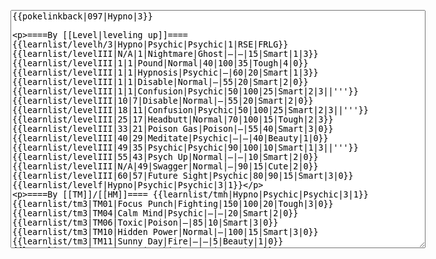 </p><textarea readonly="" accesskey="," id="wpTextbox1" cols="80" rows="25" style="" class="mw-editfont-monospace" lang="en" dir="ltr" name="wpTextbox1">{{pokelinkback|097|Hypno|3}}

====By [[Level|leveling up]]====
{{learnlist/levelh/3|Hypno|Psychic|Psychic|1|RSE|FRLG}}
{{learnlist/levelIII|N/A|1|Nightmare|Ghost|—|—|15|Smart|1|3}}
{{learnlist/levelIII|1|1|Pound|Normal|40|100|35|Tough|4|0}}
{{learnlist/levelIII|1|1|Hypnosis|Psychic|—|60|20|Smart|1|3}}
{{learnlist/levelIII|1|1|Disable|Normal|—|55|20|Smart|2|0}}
{{learnlist/levelIII|1|1|Confusion|Psychic|50|100|25|Smart|2|3||'''}}
{{learnlist/levelIII|10|7|Disable|Normal|—|55|20|Smart|2|0}}
{{learnlist/levelIII|18|11|Confusion|Psychic|50|100|25|Smart|2|3||'''}}
{{learnlist/levelIII|25|17|Headbutt|Normal|70|100|15|Tough|2|3}}
{{learnlist/levelIII|33|21|Poison Gas|Poison|—|55|40|Smart|3|0}}
{{learnlist/levelIII|40|29|Meditate|Psychic|—|—|40|Beauty|1|0}}
{{learnlist/levelIII|49|35|Psychic|Psychic|90|100|10|Smart|1|3||'''}}
{{learnlist/levelIII|55|43|Psych Up|Normal|—|—|10|Smart|2|0}}
{{learnlist/levelIII|N/A|49|Swagger|Normal|—|90|15|Cute|2|0}}
{{learnlist/levelIII|60|57|Future Sight|Psychic|80|90|15|Smart|3|0}}
{{learnlist/levelf|Hypno|Psychic|Psychic|3|1}}

====By [[TM]]/[[HM]]====
{{learnlist/tmh|Hypno|Psychic|Psychic|3|1}}
{{learnlist/tm3|TM01|Focus Punch|Fighting|150|100|20|Tough|3|0}}
{{learnlist/tm3|TM04|Calm Mind|Psychic|—|—|20|Smart|2|0}}
{{learnlist/tm3|TM06|Toxic|Poison|—|85|10|Smart|3|0}}
{{learnlist/tm3|TM10|Hidden Power|Normal|—|100|15|Smart|3|0}}
{{learnlist/tm3|TM11|Sunny Day|Fire|—|—|5|Beauty|1|0}}
{{learnlist/tm3|TM12|Taunt|Dark|—|100|20|Smart|2|0}}
{{learnlist/tm3|TM15|Hyper Beam|Normal|150|90|5|Cool|4|4}}
{{learnlist/tm3|TM16|Light Screen|Psychic|—|—|30|Beauty|1|0}}
{{learnlist/tm3|TM17|Protect|Normal|—|—|10|Cute|1|0}}
{{learnlist/tm3|TM18|Rain Dance|Water|—|—|5|Tough|1|0}}
{{learnlist/tm3|TM20|Safeguard|Normal|—|—|25|Beauty|1|0}}
{{learnlist/tm3|TM21|Frustration|Normal|—|100|20|Cute|1|0}}
{{learnlist/tm3|TM27|Return|Normal|—|100|20|Cute|1|0}}
{{learnlist/tm3|TM29|Psychic|Psychic|90|100|10|Smart|1|3||'''}}
{{learnlist/tm3|TM30|Shadow Ball|Ghost|80|100|15|Smart|3|0}}
{{learnlist/tm3|TM31|Brick Break|Fighting|75|100|15|Cool|1|4}}
{{learnlist/tm3|TM32|Double Team|Normal|—|—|15|Cool|2|0}}
{{learnlist/tm3|TM33|Reflect|Psychic|—|—|20|Smart|1|0}}
{{learnlist/tm3|TM41|Torment|Dark|—|100|15|Tough|2|0}}
{{learnlist/tm3|TM42|Facade|Normal|70|100|20|Cute|2|0}}
{{learnlist/tm3|TM43|Secret Power|Normal|70|100|20|Smart|1|0}}
{{learnlist/tm3|TM44|Rest|Psychic|—|—|10|Cute|2|0}}
{{learnlist/tm3|TM45|Attract|Normal|—|100|15|Cute|2|0}}
{{learnlist/tm3|TM46|Thief|Dark|40|100|10|Tough|1|0}}
{{learnlist/tm3|TM48|Skill Swap|Psychic|—|—|10|Smart|1|0}}
{{learnlist/tm3|TM49|Snatch|Dark|—|—|10|Smart|2|1}}
{{learnlist/tm3|HM05|Flash|Normal|—|70|20|Beauty|3|0}}
{{learnlist/tmf|Hypno|Psychic|Psychic|3|1}}

====By {{pkmn|breeding}}====
{{learnlist/breedh|Hypno|Psychic|Psychic|3|1}}
{{learnlist/breed3|{{MSP/3|327|Spinda}}|Assist|Normal|—|—|20|Cute|1|0|*}}
{{learnlist/breed3|{{MSP/3|122|Mr. Mime}}|Barrier|Psychic|—|—|30|Cool|1|0}}
{{learnlist/breed3|{{MSP/3|107|Hitmonchan}}{{MSP/3|126|Magmar}}{{MSP/3|308|Medicham}}|Fire Punch|Fire|75|100|15|Beauty|4|0}}
{{learnlist/breed3|{{MSP/3|107|Hitmonchan}}{{MSP/3|308|Medicham}}|Ice Punch|Ice|75|100|15|Beauty|4|0}}
{{learnlist/breed3|{{MSP/3|064|Kadabra}}{{MSP/3|065|Alakazam}}{{MSP/3|122|Mr. Mime}}|Role Play|Psychic|—|—|10|Cute|1|0}}
{{learnlist/breed3|{{MSP/3|107|Hitmonchan}}{{MSP/3|125|Electabuzz}}{{MSP/3|308|Medicham}}|ThunderPunch|Electric|75|100|15|Cool|4|0}}
{{learnlist/breedf|Hypno|Psychic|Psychic|3|1}}

====By [[Move Tutor|tutoring]]====
{{learnlist/tutorh|Hypno|Psychic|Psychic|3|1}}
{{learnlist/tutor3|Body Slam|Normal|85|100|15|Tough|1|4|||yes|yes|yes}}
{{learnlist/tutor3|Counter|Fighting|—|100|20|Tough|2|0|||yes|yes|no}}
{{learnlist/tutor3|Double-Edge|Normal|120|100|15|Tough|6|0|||yes|yes|yes}}
{{learnlist/tutor3|Dream Eater|Psychic|100|100|15|Smart|2|2||'''|yes|yes|yes}}
{{learnlist/tutor3|DynamicPunch|Fighting|100|50|5|Cool|2|1|||no|yes|no}}
{{learnlist/tutor3|Endure|Normal|—|—|10|Tough|2|0|||no|yes|no}}
{{learnlist/tutor3|Fire Punch|Fire|75|100|15|Beauty|4|0|||no|yes|no}}
{{learnlist/tutor3|Ice Punch|Ice|75|100|15|Beauty|4|0|||no|yes|no}}
{{learnlist/tutor3|Mega Kick|Normal|120|75|5|Cool|4|0|||yes|yes|no}}
{{learnlist/tutor3|Mega Punch|Normal|80|85|20|Tough|4|0|||yes|yes|no}}
{{learnlist/tutor3|Metronome|Normal|—|—|10|Cute|3|0|||yes|yes|no}}
{{learnlist/tutor3|Mimic|Normal|—|—|10|Cute|1|0|||yes|yes|yes}}
{{learnlist/tutor3|Nightmare|Ghost|—|—|15|Smart|1|3|||no|no|yes}}
{{learnlist/tutor3|Psych Up|Normal|—|—|10|Smart|2|0|||no|yes|no}}
{{learnlist/tutor3|Seismic Toss|Fighting|—|100|20|Tough|2|1|||yes|yes|yes}}
{{learnlist/tutor3|Sleep Talk|Normal|—|—|10|Cute|3|0|||no|yes|no}}
{{learnlist/tutor3|Snore|Normal|40|100|15|Cute|4|0|||no|yes|no}}
{{learnlist/tutor3|Substitute|Normal|—|—|10|Smart|2|0|||yes|yes|yes}}
{{learnlist/tutor3|Swagger|Normal|—|90|15|Cute|2|0|||no|yes|yes}}
{{learnlist/tutor3|ThunderPunch|Electric|75|100|15|Cool|4|0|||no|yes|no}}
{{learnlist/tutor3|Thunder Wave|Electric|—|100|20|Cool|2|1|||yes|yes|yes}}
{{learnlist/tutorf|Hypno|Psychic|Psychic|3|1}}

====By a prior [[evolution]]====
{{Learnlist/prevoh|Hypno|Psychic|Psychic|3|1}}
{{Learnlist/prevo3|096|Drowzee|e||||Belly Drum|Normal|—|—|10|Cute|1|0}}
{{Learnlist/prevo3|096|Drowzee|e||||Wish|Normal|—|—|10|Cute|3|0}}
{{Learnlist/prevof|Hypno|Psychic|Psychic|3|1}}

====Special moves====
{{Shadow moves|097|34|Shadow Down|Shadow Storm|--|--|Baton Pass|Normal|Psychic|Psychic|Meditate|Psychic|Shadow Ball|Ghost|XD|psychic|psychic}}

[[it:Hypno/Mosse apprese in terza generazione]]
[[zh:引梦貘人/第三世代招式表]]
